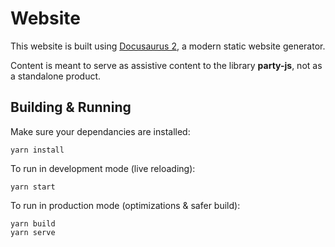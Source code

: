 # Website

This website is built using [Docusaurus 2](https://v2.docusaurus.io/), a modern static website generator.

Content is meant to serve as assistive content to the library **party-js**, not as a standalone product.

## Building & Running

Make sure your dependancies are installed:

```console
yarn install
```

To run in development mode (live reloading):

```console
yarn start
```

To run in production mode (optimizations & safer build):

```console
yarn build
yarn serve
```
